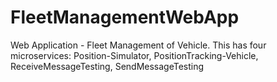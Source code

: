 # FleetManagementWebApp
Web Application - Fleet Management of Vehicle. This has four microservices: Position-Simulator, PositionTracking-Vehicle, ReceiveMessageTesting, SendMessageTesting
